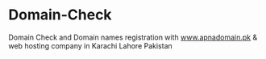 # Domain-Check
Domain Check and Domain names registration with www.apnadomain.pk &amp; web hosting company in Karachi Lahore Pakistan
